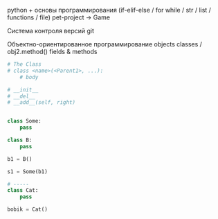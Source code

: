 python + основы программирования
(if-elif-else / for while / str / list / functions / file)
pet-project -> Game

Система контроля версий git

Объектно-ориентированное программирование
    objects                 classes
    /                           \
obj2.method()               fields & methods

```Python
# The Class
# class <name>(<Parent1>, ...):
    # body

# __init__
# __del__
# __add__(self, right)
```


```Python

class Some:
    pass

class B:
    pass

b1 = B()

s1 = Some(b1)

# -----
class Cat:
    pass

bobik = Cat()
```